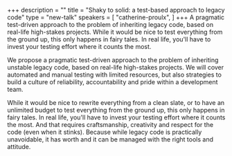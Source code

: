 +++
description = ""
title = "Shaky to solid: a test-based approach to legacy code"
type = "new-talk"
speakers = [
        "catherine-proulx",
]
+++
A pragmatic test-driven approach to the problem of inheriting legacy code, based on real-life high-stakes projects. While it would be nice to test everything from the ground up, this only happens in fairy tales. In real life, you'll have to invest your testing effort where it counts the most.

We propose a pragmatic test-driven approach to the problem of inheriting unstable legacy code, based on real-life high-stakes projects. We will cover automated and manual testing with limited resources, but also strategies to build a culture of reliability, accountability and pride within a development team. 

While it would be nice to rewrite everything from a clean slate, or to have an unlimited budget to test everything from the ground up, this only happens in fairy tales. In real life, you'll have to invest your testing effort where it counts the most.  And that requires craftsmanship, creativity and respect for the code (even when it stinks). Because while legacy code is practically unavoidable, it has worth and it can be managed with the right tools and attitude.